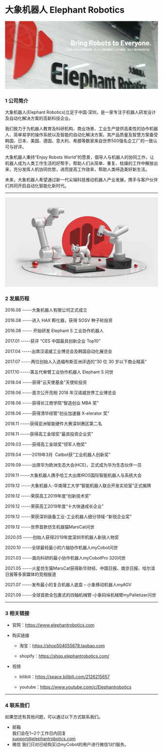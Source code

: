 # 大象机器人 Elephant Robotics 

![公司介绍](../resourse/1-elephant/公司介绍.png)

### 1 公司简介

大象机器人(Elephant Robotics)立足于中国·深圳，是一家专注于机器人研发设计及自动化解决方案的高新科技企业。 

我们致力于为机器人教育及科研机构、商业场景、工业生产提供高柔性的协作机器人、简单易学的操作系统以及智能的自动化解决方案。其产品质量及智慧方案备受韩国、日本、美国、德国、意大利、希腊等数家来自世界500强名企工厂的一致认可与好评。

大象机器人秉持“Enjoy Robots World”的愿景，倡导人与机器人的协同工作，让机器人成为人类工作生活的好帮手，帮助人们从简单、重复、枯燥的工作中解放出来，充分发挥人机协同优势，进而提高工作效率，帮助人类缔造美好新生活。

未来，大象机器人希望通过新一代尖端科技推动机器人产业发展，携手与客户伙伴们共同开启自动化智能化新时代。
***
![公司历程](../resourse/1-elephant/公司历程.jpg)

### 2 发展历程

2016.08 -----大象机器人有限公司正式成立

2016.08 -----进入 HAX 孵化器，获得 SOSV 种子轮投资

2016.08 ----- 开始研发 Elephant S 工业协作机器人

2017.01  -----获评 “CES 中国最具创新企业 Top10”

2017.04  -----出席汉诺威工业博览会及韩国自动化展览会

2017.07  -----两位创始人入选福布斯亚洲评选的“30 位 30 岁以下商业精英”

2017.10  -----第五代单臂工业协作机器人 Elephant S 问世

2018.04  -----获得”云天使基金”天使轮投资

2018.06  -----首次公开亮相 2018 年汉诺威世界工业博览会

2018.06  -----获得长江商学院“智造创业 MBA 奖”

2018.06  -----获得清华经管“创业加速器 X-elerator 奖”

2018.11  -----获得亚洲智能硬件大赛深圳赛区第二名

2018.11  -----获得高工金球奖“最具投资企业奖”

2019.03  -----获得高工金球奖“领军人物奖”

2019.04  -----2019年3月  Catbot获“工业机器人创新奖”

2019.09  -----出席华为欧洲生态大会(HCE)，正式成为华为生态伙伴一员

2019.11  -----大象机器人携手哈工大出席IROS国际智能机器人与系统大会

2019.12  -----大象机器人-华南理工大学“智能机器人联合开发实验室”正式揭牌

2019.12  -----荣获高工2019年度“创新技术奖”

2019.12  -----荣获高工2019年度“十大快速成长企业”

2019.12  -----荣获深圳装备工业-工业机器人细分领域-“新锐企业奖”

2019.12  -----世界首款仿生机器猫MarsCat问世

2020.05  -----创始人获得2019年度深圳市机器人新锐人物奖

2020.10  -----全球最轻最小的六轴协作机器人myCobot问世

2021.03  -----面向科研的最小协作机器人myCobotPro 320问世

2021.05  -----火星仿生猫MarsCat获得新华财经、中国日报、南京日报、哈尔滨日报等多家媒体的竞相报道

2021.07  -----发布最小的复合机器人底盘 – 小象移动机器人myAGV

2021.09  -----全球首款全包裹式的四轴机械臂-小象码垛机械臂myPalletizer问世

***
### 3 相关链接
+ 官网：https://www.elephantrobotics.com

+ 购买链接

  * 淘宝：https://shop504055678.taobao.com

  * shopify：https://shop.elephantrobotics.com/
+ 视频
   * bilibili：https://space.bilibili.com/2126215657

   * youtube：https://www.youtube.com/c/Elephantrobotics

   
***

### 4 联系我们

如果您还有其他问题，可以通过以下方式联系我们。
+ 邮箱<br>
	我们会在1~2个工作日内回复<br>
	support@elephantrobotics.com
+ 微信
	我们只对已经购买过myCobot的用户进行微信1对1服务。
